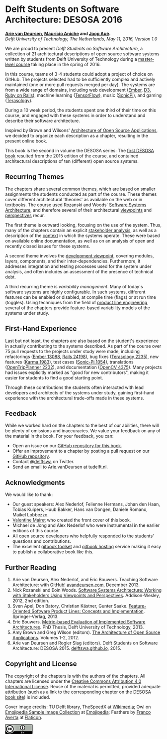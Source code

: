 # Delft Students on Software Architecture: DESOSA 2016


**[Arie van Deursen], [Maurício Aniche] and [Joop Aué].**<br/>
*Delft University of Technology, The Netherlands, May 11, 2016, Version 1.0*

[arie van deursen]: https://avandeursen.com
[maurício aniche]: https://github.com/mauricioaniche
[joop aué]: https://github.com/joopaue

We are proud to present
_Delft Students on Software Architecture_, a collection of 21 architectural descriptions of open source software systems written by students from Delft University of Technology during a [master-level course][in4315] taking place in the spring of 2016.

[in4315]: http://www.studiegids.tudelft.nl/a101_displayCourse.do?course_id=35212

In this course, teams of 3-4 students could adopt a project of choice on GitHub. The projects selected had to be sufficiently complex and actively maintained (one or more pull requests merged per day). The systems are from a wide range of domains, including web development ([Ember], [D3], [Ruby on Rails][rails]), machine learning ([TensorFlow]), music ([SonicPi]), and gaming ([Terasology]).

[ember]: http://emberjs.com/
[d3]: https://d3js.org/
[rails]: http://rubyonrails.org/
[tensorflow]: https://www.tensorflow.org/
[sonicpi]: http://sonic-pi.net/
[terasology]: http://terasology.org/

During a 10 week period, the students spent one third of their time on this course, and engaged with these systems in order to understand and describe their software architecture.

Inspired by Brown and Wilsons' [Architecture of Open Source Applications][aosa], we decided to organize each description as a chapter, resulting in the present online book.

This book is the second in volume the DESOSA series: The [first DESOSA book][desosa2015] resulted from the 2015 edition of the course, and contained architectural descriptions of ten (different) open source systems.

[desosa2015]: https://delftswa.github.io/

## Recurring Themes

The chapters share several common themes, which are based on smaller assignments the students conducted as part of the course. These themes cover different architectural 'theories' as available on the web or in textbooks. The course used  Rozanski and Woods' [Software Systems Architecture][rw], and therefore several of their architectural [viewpoints] and [perspectives] recur.

[viewpoints]: http://www.viewpoints-and-perspectives.info/home/viewpoints/
[perspectives]: http://www.viewpoints-and-perspectives.info/home/perspectives/

The first theme is outward looking, focusing on the use of the system. Thus, many of the chapters contain an explicit [stakeholder analysis], as well as a description of the [context] in which the systems operate. These were based on available online documentation, as well as on an analysis of open and recently closed issues for these systems.

[context]: http://www.viewpoints-and-perspectives.info/home/viewpoints/context/
[stakeholder analysis]: http://www.mindtools.com/pages/article/newPPM_07.htm

A second theme involves the [development viewpoint][development], covering modules, layers, components, and their inter-dependencies. Furthermore, it addresses integration and testing processes used for the system under analysis, and often includes an assessment of the presence of technical debt.

[development]: http://www.viewpoints-and-perspectives.info/home/viewpoints/

A third recurring theme is _variability management_. Many of today's software systems are highly configurable. In such systems, different features can be enabled or disabled, at compile time (flags) or at run time (toggles). Using techniques from the field of [product line engineering][fospl], several of the chapters provide feature-based variability models of the systems under study.

## First-Hand Experience

Last but not least, the chapters are also based on the student's experience in actually contributing to the systems described. As part of the course over 75 pull requests to the projects under study were made, including refactorings ([Ember 13088], [Rails 24198]), bug fixes ([Terasology 2235]), new features ([Karma 1983]), test cases ([Sonic-Pi 1054]), translations ([OpenTripPlanner 2232]), and documentation ([OpenCV 4375]).
Many projects had issues explicitly marked as "good for new contributors", making it easier for students to find a good starting point.

[Karma 1983]: https://github.com/karma-runner/karma/pull/1983
[Ember 13088]: https://github.com/emberjs/ember.js/issues/13088
[Terasology 2235]: https://github.com/MovingBlocks/Terasology/pull/2235
[Rails 24198]: https://github.com/rails/rails/pull/24198
[Sonic-Pi 1054]: https://github.com/samaaron/sonic-pi/pull/1054
[OpenCV 4375]: https://github.com/Itseez/opencv/issues/4375
[OpenTripPlanner 2232]: https://github.com/opentripplanner/OpenTripPlanner/pull/2232

Through these contributions the students often interacted with lead developers and architects of the systems under study, gaining first-hand experience with the architectural trade-offs made in these systems.

## Feedback

While we worked hard on the chapters to the best of our abilities, there will be plenty of omissions and inaccuracies.
We value your feedback on any of the material in the book. For your feedback, you can:

* Open an issue on our [GitHub repository for this book][dswa.io].
* Offer an improvement to a chapter by posting a pull request on our [GitHub repository][dswa.io].
* Contact @[delftswa][dswa.tw] on Twitter.
* Send an email to Arie.vanDeursen at tudelft.nl.

[dswa.io]: https://github.com/delftswa2016/desosa2016/
[dswa.tw]: https://twitter.com/delftswa


## Acknowledgments

We would like to thank:

* Our guest speakers: Alex Nederlof, Felienne Hermans, Johan den Haan, Tobias Kuipers, Huub Bakker, Hans van Dongen, Daniele Romano, Maikel Lobbezzo.
* [Valentine Mairet] who created the front cover of this book.
* Michael de Jong and Alex Nederlof who were instrumental in the earlier editions of this course.
* All open source developers who helpfully responded to the students' questions and contributions.
* The excellent [gitbook toolset] and [gitbook hosting] service making it easy to publish a collaborative book like this.

[gitbook toolset]: https://github.com/GitbookIO/gitbook-cli
[gitbook hosting]: https://www.gitbook.com/

[Valentine Mairet]: https://github.com/valmai

## Further Reading

1. Arie van Deursen, Alex Nederlof, and Eric Bouwers. Teaching Software Architecture: with GitHub! [avandeursen.com][teaching-swa], December 2013.
2. Nick Rozanski and Eoin Woods. [Software Systems Architecture: Working with Stakeholders Using Viewpoints and Perspectives][rw]. Addison-Wesley, 2012, 2nd edition.
3. Sven Apel, Don Batory, Christian Kästner, Gunter Saake. [Feature-Oriented Software Product Lines: Concepts and Implementation][fospl]. Springer-Verlag, 2013.
4. Eric Bouwers. [Metric-based Evaluation of Implemented Software Architectures][bouwers]. PhD Thesis, Delft University of Technology, 2013.
5. Amy Brown and Greg Wilson (editors). [The Architecture of Open Source Applications][aosa]. Volumes 1-2, 2012.
6. Arie van Deursen and Rogier Slag (editors). Delft Students on Software Architecture: DESOSA 2015. [delftswa.github.io][desosa2015], 2015.

[teaching-swa]: http://avandeursen.com/2013/12/30/teaching-software-architecture-with-github/
[rw]: http://www.viewpoints-and-perspectives.info/
[aosa]: http://aosabook.org/
[fospl]: http://link.springer.com/book/10.1007/978-3-642-37521-7
[bouwers]: http://repository.tudelft.nl/view/ir/uuid:6b65c5f5-398c-4a41-8806-31c638b1891c/


## Copyright and License

The copyright of the chapters is with the authors of the chapters. All chapters are licensed under the [Creative Commons Attribution 4.0 International License][cc-by].
Reuse of the material is permitted, provided adequate attribution (such as a link to the corresponding chapter on the [DESOSA book site][desosa]) is included.

Cover image credits: 
TU Delft library, TheSpeedX at [Wikimedia](https://commons.wikimedia.org/wiki/File:Library_TUDelft.jpg); 
Owl on [Emojipedia Sample Image Collection](http://emojipedia.org/emojipedia/sample-images) at [Emojipedia](http://emojipedia.org/emojipedia/sample-images/owl);
Feathers by [Franco Averta](http://www.flaticon.com/authors/franco-averta) at [Flaticon](http://flaticon.com).


[![Creative Commons](img/cc-by.png)][cc-by]

[cc-by]: http://creativecommons.org/licenses/by/4.0/
[desosa]: https://www.gitbook.com/book/delftswa/desosa2016/details
